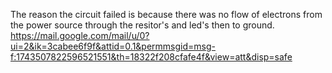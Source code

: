 The reason the circuit failed is because there was no flow of electrons from the power source through the resitor's and led's then to ground.
https://mail.google.com/mail/u/0?ui=2&ik=3cabee6f9f&attid=0.1&permmsgid=msg-f:1743507822596521551&th=18322f208cfafe4f&view=att&disp=safe
